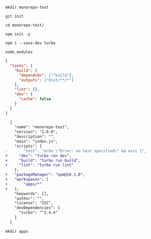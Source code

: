 `mkdir monorepo-test`

`git init`

`cd monorepo-test/`

`npm init -y`

`npm i --save-dev turbo`

```.gitignore
node_modules
```

```json turbo.json
{
  "tasks": {
    "build": {
      "dependsOn": ["^build"],
      "outputs": ["dist/**/*"]
    },
    "lint": {},
    "dev": {
      "cache": false
    }
  }
}
```

```diff json package.json
  {
    "name": "monorepo-test",
    "version": "1.0.0",
    "description": "",
    "main": "index.js",
    "scripts": {
- 		"test": "echo \"Error: no test specified\" && exit 1",
+     "dev": "turbo run dev",
+     "build": "turbo run build",
+     "lint": "turbo run lint"
    },
+ 	"packageManager": "npm@10.1.0",
+ 	"workspaces": [
+ 		"apps/*"
+ 	],
    "keywords": [],
    "author": "",
    "license": "ISC",
    "devDependencies": {
      "turbo": "^2.4.4"
    }
  }
```

`mkdir apps`


